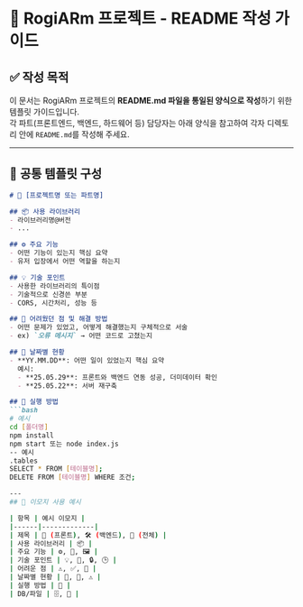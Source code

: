 # 📝 RogiARm 프로젝트 - README 작성 가이드

## ✅ 작성 목적
이 문서는 RogiARm 프로젝트의 **README.md 파일을 통일된 양식으로 작성**하기 위한 템플릿 가이드입니다.  
각 파트(프론트엔드, 백엔드, 하드웨어 등) 담당자는 아래 양식을 참고하여 각자 디렉토리 안에 `README.md`를 작성해 주세요.

---

## 📘 공통 템플릿 구성

```md
# 🎯 [프로젝트명 또는 파트명]

## 📦 사용 라이브러리
- 라이브러리명@버전
- ...

## ⚙️ 주요 기능
- 어떤 기능이 있는지 핵심 요약
- 유저 입장에서 어떤 역할을 하는지

## 💡 기술 포인트
- 사용한 라이브러리의 특이점
- 기술적으로 신경쓴 부분
- CORS, 시간처리, 성능 등

## 🧱 어려웠던 점 및 해결 방법
- 어떤 문제가 있었고, 어떻게 해결했는지 구체적으로 서술
- ex) `오류 메시지` → 어떤 코드로 고쳤는지

## 📅 날짜별 현황
- **YY.MM.DD**: 어떤 일이 있었는지 핵심 요약  
  예시:
  - **25.05.29**: 프론트와 백엔드 연동 성공, 더미데이터 확인
  - **25.05.22**: 서버 재구축

## 🚀 실행 방법
```bash
# 예시
cd [폴더명]
npm install
npm start 또는 node index.js
-- 예시
.tables
SELECT * FROM [테이블명];
DELETE FROM [테이블명] WHERE 조건;

---
## 📌 이모지 사용 예시

| 항목 | 예시 이모지 |
|------|-------------|
| 제목 | 🎨 (프론트), 🛠️ (백엔드), 🤖 (전체) |
| 사용 라이브러리 | 📦 |
| 주요 기능 | ⚙️, 📡, 🖼️ |
| 기술 포인트 | 💡, 🔧, 🔒, 🕒 |
| 어려운 점 | ⚠️, ✅, 🧪 |
| 날짜별 현황 | 📅, 🔁, ⚠️ |
| 실행 방법 | 🚀 |
| DB/파일 | 🗄️, 📁 |